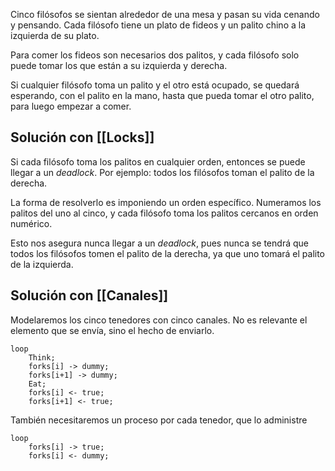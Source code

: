Cinco filósofos se sientan alrededor de una mesa y pasan su vida cenando y pensando. Cada filósofo tiene un plato de fideos y un palito chino a la izquierda de su plato.

Para comer los fideos son necesarios dos palitos, y cada filósofo solo puede tomar los que están a su izquierda y derecha.

Si cualquier filósofo toma un palito y el otro está ocupado, se quedará esperando, con el palito en la mano, hasta que pueda tomar el otro palito, para luego empezar a comer.

## Solución con [[Locks]]

Si cada filósofo toma los palitos en cualquier orden, entonces se puede llegar a un *deadlock*. Por ejemplo: todos los filósofos toman el palito de la derecha.

La forma de resolverlo es imponiendo un orden específico. Numeramos los palitos del uno al cinco, y cada filósofo toma los palitos cercanos en orden numérico.

Esto nos asegura nunca llegar a un *deadlock*, pues nunca se tendrá que todos los filósofos tomen el palito de la derecha, ya que uno tomará el palito de la izquierda.

## Solución con [[Canales]]

Modelaremos los cinco tenedores con cinco canales. No es relevante el elemento que se envía, sino el hecho de enviarlo.

```
loop
	Think;
	forks[i] -> dummy;
	forks[i+1] -> dummy;
	Eat;
	forks[i] <- true;
	forks[i+1] <- true;
```

También necesitaremos un proceso por cada tenedor, que lo administre

```
loop
	forks[i] -> true;
	forks[i] <- dummy;
```
